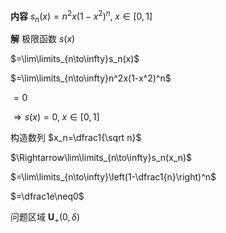 **内容**
$s_n(x)=n^2x(1-x^2)^n,\;x\in[0,1]$

**解**
极限函数
$s(x)$

$=\lim\limits_{n\to\infty}s_n(x)$

$=\lim\limits_{n\to\infty}n^2x(1-x^2)^n$

$=0$

$\Rightarrow s(x)=0,\;x\in[0,1]$

构造数列
$x_n=\dfrac1{\sqrt n}$

$\Rightarrow\lim\limits_{n\to\infty}s_n(x_n)$

$=\lim\limits_{n\to\infty}\left(1-\dfrac1{n}\right)^n$

$=\dfrac1e\neq0$

问题区域
$\mathbf{U}_+(0,\delta)$
